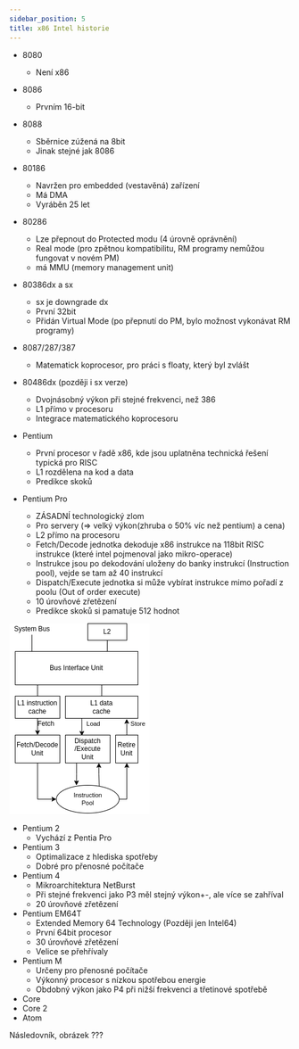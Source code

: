 ```yaml
---
sidebar_position: 5
title: x86 Intel historie
---
```


- 8080
    - Není x86
- 8086
    - Prvním 16-bit
- 8088
    - Sběrnice zúžená na 8bit
    - Jinak stejné jak 8086
- 80186
    - Navržen pro embedded (vestavěná) zařízení
    - Má DMA
    - Vyráběn 25 let
- 80286
    - Lze přepnout do Protected modu (4 úrovně oprávnění)
    - Real mode (pro zpětnou kompatibilitu, RM programy nemůžou fungovat v novém PM)
    - má MMU (memory management unit)
- 80386dx a sx
    - sx je downgrade dx
    - První 32bit
    - Přidán Virtual Mode (po přepnutí do PM, bylo možnost vykonávat RM programy)

- 8087/287/387
    - Matematick koprocesor, pro práci s floaty, který byl zvlášt
- 80486dx (později i sx verze)
    - Dvojnásobný výkon při stejné frekvenci, než 386
    - L1 přímo v procesoru
    - Integrace matematického koprocesoru
- Pentium
    - První procesor v řadě x86, kde jsou uplatněna technická řešení typická pro RISC
    - L1 rozdělena na kod a data
    - Predikce skoků
- Pentium Pro
    - ZÁSADNÍ technologický zlom
    - Pro servery (=> velký výkon(zhruba o 50% víc než pentium) a cena)
    - L2 přímo na procesoru
    - Fetch/Decode jednotka dekoduje x86 instrukce na 118bit RISC instrukce (které intel pojmenoval jako mikro-operace)
    - Instrukce jsou po dekodování uloženy do banky instrukcí (Instruction pool), vejde se tam až 40 instrukcí
    - Dispatch/Execute jednotka si může vybírat instrukce mimo pořadí z poolu (Out of order execute)
    - 10 úrovňové zřetězení
    - Predikce skoků si pamatuje 512 hodnot

![pentium_pro](imgs/pentium_pro.png)

- Pentium 2
    - Vychází z Pentia Pro
- Pentium 3
    - Optimalizace z hlediska spotřeby
    - Dobré pro přenosné počítače
- Pentium 4
    - Mikroarchitektura NetBurst
    - Při stejné frekvenci jako P3 měl stejný výkon+-, ale více se zahříval
    - 20 úrovňové zřetězení
- Pentium EM64T
    - Extended Memory 64 Technology (Později jen Intel64)
    - První 64bit procesor
    - 30 úrovňové zřetězení
    - Velice se přehřívaly 
- Pentium M
    - Určeny pro přenosné počítače
    - Výkonný procesor s nízkou spotřebou energie
    - Obdobný výkon jako P4 při nižší frekvenci a třetinové spotřebě
- Core
- Core 2
- Atom

Následovník, obrázek ???